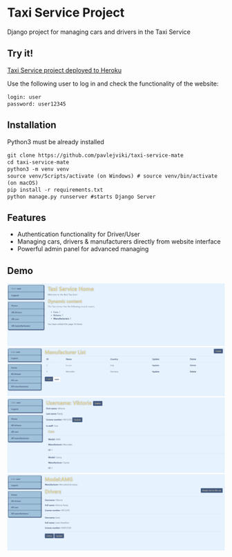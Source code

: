 # Taxi Service Project

Django project for managing cars and drivers in the Taxi Service

## Try it!

[Taxi Service project deployed to Heroku](https://taxi-service-ma.herokuapp.com/)

Use the following user to log in and check the functionality of the website: 

```shell
login: user
password: user12345
```

## Installation 

Python3 must be already installed

```shell
git clone https://github.com/pavlejviki/taxi-service-mate
cd taxi-service-mate
python3 -m venv venv
source venv/Scripts/activate (on Windows) # source venv/bin/activate (on macOS)
pip install -r requirements.txt
python manage.py runserver #starts Django Server
```

## Features

* Authentication functionality for Driver/User
* Managing cars, drivers & manufacturers directly from website interface
* Powerful admin panel for advanced managing

## Demo

![Website Interface](home_page.png)
![Website Interface](manufacturer_list.png)
![Website Interface](driver_detail.png)
![Website Interface](car_detail.png)

